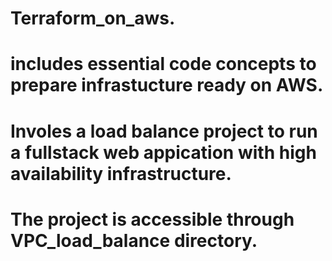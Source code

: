 # Terraform_on_aws. 
# includes essential code concepts to prepare infrastucture ready on AWS.
# Involes a load balance project to run a fullstack web appication with high availability infrastructure. 
# The project is accessible through VPC_load_balance directory.